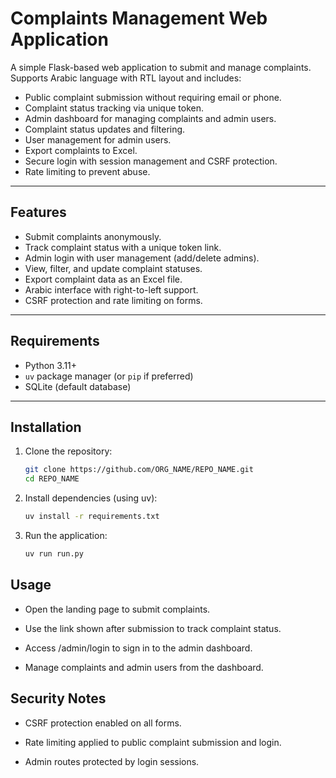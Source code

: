 # Complaints Management Web Application

A simple Flask-based web application to submit and manage complaints.  
Supports Arabic language with RTL layout and includes:

- Public complaint submission without requiring email or phone.
- Complaint status tracking via unique token.
- Admin dashboard for managing complaints and admin users.
- Complaint status updates and filtering.
- User management for admin users.
- Export complaints to Excel.
- Secure login with session management and CSRF protection.
- Rate limiting to prevent abuse.

---

## Features

- Submit complaints anonymously.
- Track complaint status with a unique token link.
- Admin login with user management (add/delete admins).
- View, filter, and update complaint statuses.
- Export complaint data as an Excel file.
- Arabic interface with right-to-left support.
- CSRF protection and rate limiting on forms.

---

## Requirements

- Python 3.11+
- `uv` package manager (or `pip` if preferred)
- SQLite (default database)

---

## Installation

1. Clone the repository:

   ```bash
   git clone https://github.com/ORG_NAME/REPO_NAME.git
   cd REPO_NAME

2. Install dependencies (using uv):

    ```bash
    uv install -r requirements.txt

3. Run the application:

    ```bash
    uv run run.py


## Usage

- Open the landing page to submit complaints.

- Use the link shown after submission to track complaint status.

- Access /admin/login to sign in to the admin dashboard.

- Manage complaints and admin users from the dashboard.

## Security Notes

- CSRF protection enabled on all forms.

- Rate limiting applied to public complaint submission and login.

- Admin routes protected by login sessions.
